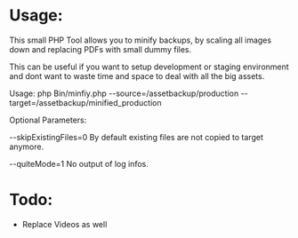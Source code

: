 Usage:
=======

This small PHP Tool allows you to minify backups, by scaling all images down and replacing PDFs with small dummy files.

This can be useful if you want to setup development or staging environment and dont want to waste time and space to deal with all the big assets.

Usage:
 php Bin/minfiy.php --source=/assetbackup/production --target=/assetbackup/minified_production

 Optional Parameters:

 --skipExistingFiles=0		By default existing files are not copied to target anymore.

 --quiteMode=1			No output of log infos.

Todo:
=======
* Replace Videos as well